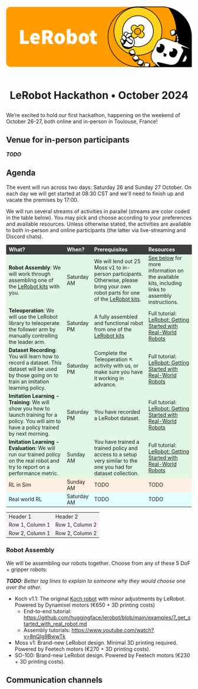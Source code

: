 <p align="center">
  <picture>
    <source media="(prefers-color-scheme: dark)" srcset="media/lerobot-logo-thumbnail.png">
    <source media="(prefers-color-scheme: light)" srcset="media/lerobot-logo-thumbnail.png">
    <img alt="LeRobot, Hugging Face Robotics Library" src="media/lerobot-logo-thumbnail.png" style="max-width: 100%;">
  </picture>
  <br/>
  <br/>
</p>

<h1 align="center">
    <p>LeRobot Hackathon • October 2024</p>
</h1>

We’re excited to hold our first hackathon, happening on the weekend of October 26-27, both online and in-person in Toulouse, France!

## Venue for in-person participants

_**TODO**_

## Agenda

The event will run across two days: Saturday 26 and Sunday 27 October. On each day we will get started at 08:30 CST and we'll need to finish up and vacate the premises by 17:00.

We will run several streams of activities in parallel (streams are color coded in the table below). You may pick and choose according to your preferences and available resources. Unless otherwise stated, the activities are available to both in-person and online participants (the latter via live-streaming and Discord chats).

<style>
    .heatMap {
        width: 100%;
        text-align: left;
    }
    .heatMap th {
        background: #3d3d3d;
        word-wrap: break-word;
        color: white;
        text-align: left;
    }
    .heatMap tr:nth-child(1) { background: #dff7e3; }
    .heatMap tr:nth-child(2) { background: #dff7e3; }
    .heatMap tr:nth-child(3) { background: #dff7e3; }
    .heatMap tr:nth-child(4) { background: #dff7e3; }
    .heatMap tr:nth-child(5) { background: #dff7e3; }
    .heatMap tr:nth-child(6) { background: #ffefe2; }
    .heatMap tr:nth-child(7) { background: #e2feff; }
</style>

<div class="heatMap">

What? | When? | Prerequisites | Resources
|  - | - | - | - |
**Robot Assembly**: We will work through assembling one of the [LeRobot kits](#robot-assembly) with you. | Saturday AM | We will lend out 25 Moss v1 to in-person participants. Otherwise, please bring your own robot parts for one of the [LeRobot kits](#robot-assembly). | [See below](#robot-assembly) for more information on the available kits, including links to assembly instructions.
**Teleoperation**: We will use the LeRobot library to teleoperate the follower arm by manually controlling the leader arm. | Saturday PM | A fully assembled and functional robot from one of the [LeRobot kits](#robot-assembly) | Full tutorial: [LeRobot: Getting Started with Real-World Robots](https://github.com/huggingface/lerobot/blob/main/examples/7_get_started_with_real_robot.md)
**Dataset Recording**: You will learn how to record a dataset. This dataset will be used by those going on to train an imitation learning policy. | Saturday PM | Complete the Teleoperation ↖️ activity with us, or make sure you have it working in advance. | Full tutorial: [LeRobot: Getting Started with Real-World Robots](https://github.com/huggingface/lerobot/blob/main/examples/7_get_started_with_real_robot.md)
**Imitation Learning - Training**: We will show you how to launch training for a policy. You will aim to have a policy trained by next morning. | Saturday PM | You have recorded a LeRobot dataset. | Full tutorial: [LeRobot: Getting Started with Real-World Robots](https://github.com/huggingface/lerobot/blob/main/examples/7_get_started_with_real_robot.md)
**Imitation Learning - Evaluation**: We will run our trained policy on the real robot and try to report on a performance metric. | Sunday AM | You have trained a trained policy and access to a setup very similar to the one you had for dataset collection. | Full tutorial: [LeRobot: Getting Started with Real-World Robots](https://github.com/huggingface/lerobot/blob/main/examples/7_get_started_with_real_robot.md)
RL in Sim | Sunday AM | TODO | TODO 
Real world RL | Saturday AM | TODO | TODO 

</div>

<table>
  <tr style="background-color: #f2f2f2;">
    <td>Header 1</td>
    <td>Header 2</td>
  </tr>
  <tr style="background-color: #fff3ff;">
    <td>Row 1, Column 1</td>
    <td>Row 1, Column 2</td>
  </tr>
  <tr style="background-color: #f2f2f2;">
    <td>Row 2, Column 1</td>
    <td>Row 2, Column 2</td>
  </tr>
</table>

### Robot Assembly

We will be assembling our robots together. Choose from any of these 5 DoF + gripper robots:

_**TODO**: Better tag lines to explain to someone why they would choose one over the other._

- Koch v1.1: The original [Koch robot](https://github.com/AlexanderKoch-Koch/low_cost_robot) with minor adjustments by LeRobot. Powered by Dynamixel motors (€650 + 3D printing costs)
  - End-to-end tutorial: https://github.com/huggingface/lerobot/blob/main/examples/7_get_started_with_real_robot.md
  - Assembly tutorials: https://www.youtube.com/watch?v=8nQIg9BwwTk
- Moss v1: Brand-new LeRobot design. Minimal 3D printing required. Powered by Feetech motors (€270 + 3D printing costs).
- SO-100: Brand-new LeRobot design. Powered by Feetech motors (€230 + 3D printing costs).


## Communication channels

